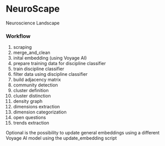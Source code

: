 # NeuroScape
Neuroscience Landscape


### Workflow

1. scraping
2. merge_and_clean
3. inital embedding (using Voyage AI)
4. prepare training data for discipline classifier
5. train discipline classifier
6. filter data using discipline classifier
7. build adjacency matrix
8. community detection
9. cluster definition
10. cluster distinction
11. density graph
12. dimensions extraction
13. dimension categorization
14. open questions
15. trends extraction

Optional is the possibility to update general embeddings using a different Voyage AI model using the update_embedding script
